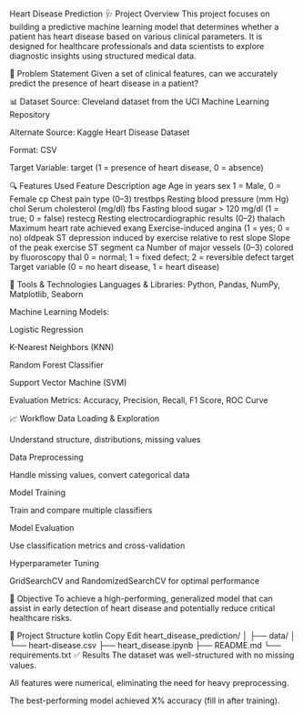 Heart Disease Prediction
🩺 Project Overview
This project focuses on building a predictive machine learning model that determines whether a patient has heart disease based on various clinical parameters. It is designed for healthcare professionals and data scientists to explore diagnostic insights using structured medical data.

📌 Problem Statement
Given a set of clinical features, can we accurately predict the presence of heart disease in a patient?

📊 Dataset
Source: Cleveland dataset from the UCI Machine Learning Repository

Alternate Source: Kaggle Heart Disease Dataset

Format: CSV

Target Variable: target (1 = presence of heart disease, 0 = absence)

🔍 Features Used
Feature	Description
age	Age in years
sex	1 = Male, 0 = Female
cp	Chest pain type (0–3)
trestbps	Resting blood pressure (mm Hg)
chol	Serum cholesterol (mg/dl)
fbs	Fasting blood sugar > 120 mg/dl (1 = true; 0 = false)
restecg	Resting electrocardiographic results (0–2)
thalach	Maximum heart rate achieved
exang	Exercise-induced angina (1 = yes; 0 = no)
oldpeak	ST depression induced by exercise relative to rest
slope	Slope of the peak exercise ST segment
ca	Number of major vessels (0–3) colored by fluoroscopy
thal	0 = normal; 1 = fixed defect; 2 = reversible defect
target	Target variable (0 = no heart disease, 1 = heart disease)

🔧 Tools & Technologies
Languages & Libraries: Python, Pandas, NumPy, Matplotlib, Seaborn

Machine Learning Models:

Logistic Regression

K-Nearest Neighbors (KNN)

Random Forest Classifier

Support Vector Machine (SVM)

Evaluation Metrics: Accuracy, Precision, Recall, F1 Score, ROC Curve

📈 Workflow
Data Loading & Exploration

Understand structure, distributions, missing values

Data Preprocessing

Handle missing values, convert categorical data

Model Training

Train and compare multiple classifiers

Model Evaluation

Use classification metrics and cross-validation

Hyperparameter Tuning

GridSearchCV and RandomizedSearchCV for optimal performance

🎯 Objective
To achieve a high-performing, generalized model that can assist in early detection of heart disease and potentially reduce critical healthcare risks.

📁 Project Structure
kotlin
Copy
Edit
heart_disease_prediction/
│
├── data/
│   └── heart-disease.csv
├── heart_disease.ipynb
├── README.md
└── requirements.txt
✅ Results
The dataset was well-structured with no missing values.

All features were numerical, eliminating the need for heavy preprocessing.

The best-performing model achieved X% accuracy (fill in after training).
